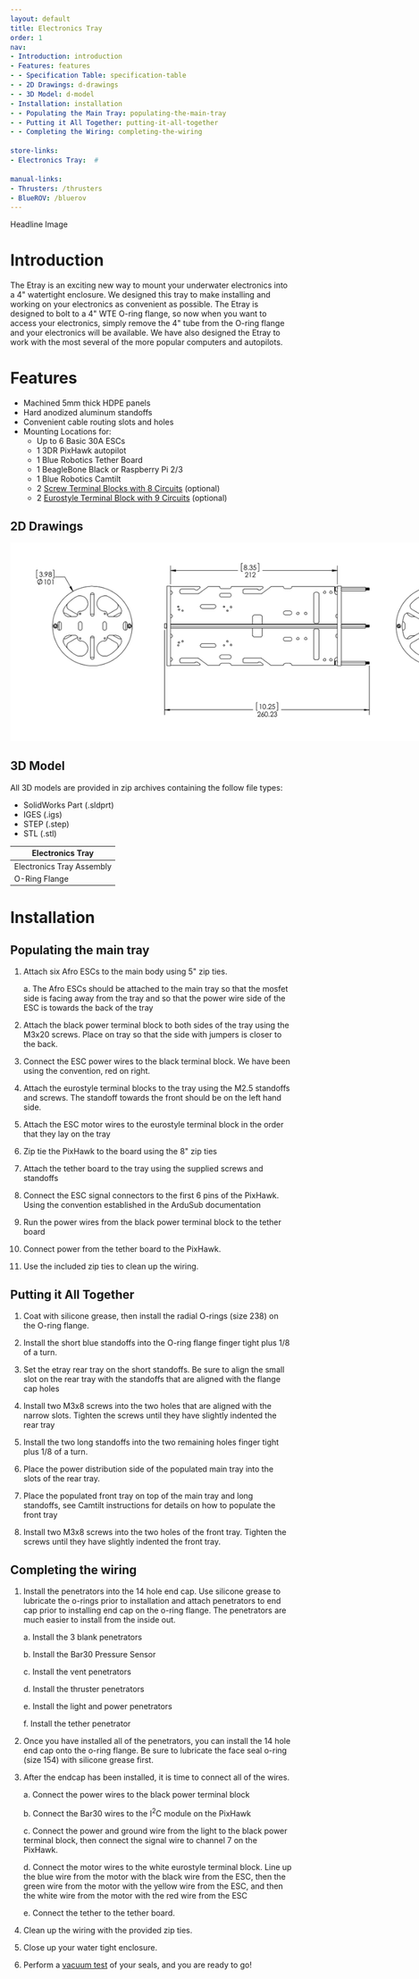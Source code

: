 ```yaml
---
layout: default
title: Electronics Tray
order: 1
nav:
- Introduction: introduction
- Features: features
- - Specification Table: specification-table
- - 2D Drawings: d-drawings
- - 3D Model: d-model
- Installation: installation
- - Populating the Main Tray: populating-the-main-tray
- - Putting it All Together: putting-it-all-together
- - Completing the Wiring: completing-the-wiring

store-links:
- Electronics Tray:  #

manual-links:
- Thrusters: /thrusters
- BlueROV: /bluerov
---
```


Headline Image

# Introduction

The Etray is an exciting new way to mount your underwater electronics into a 4" watertight enclosure. We designed this tray to make installing and working on your electronics as convenient as possible. The Etray is designed to bolt to a 4" WTE O-ring
flange, so now when you want to access your electronics, simply remove the 4" tube from the O-ring flange and your electronics will be available. We have also designed the Etray to work with the most several of the more popular computers and 
autopilots. 

# Features

- Machined 5mm thick HDPE panels
- Hard anodized aluminum standoffs 
- Convenient cable routing slots and holes
- Mounting Locations for:
	- Up to 6 Basic 30A ESCs	
	- 1 3DR PixHawk autopilot
	- 1 Blue Robotics Tether Board
	- 1 BeagleBone Black or Raspberry Pi 2/3
	- 1 Blue Robotics Camtilt
	- 2 [Screw Terminal Blocks with 8 Circuits](http://www.digikey.com/product-search/en?keywords=wm5765-nd) (optional)
	- 2 [Eurostyle Terminal Block with 9 Circuits](http://www.digikey.com/product-search/en?keywords=wm15918-nd) (optional)

## 2D Drawings

<img src="/etray/cad/ASSEM-ETRAY-X1.png" class="img-responsive" style="max-width:900px" />

## 3D Model

All 3D models are provided in zip archives containing the follow file types:

- SolidWorks Part (.sldprt)
- IGES (.igs) 
- STEP (.step)
- STL (.stl)

|		**Electronics Tray**																    |
| --------------------------------------------------------------------------------------------- |
| Electronics Tray Assembly     | [ASSEM-ETRAY-X1](/etray/cad/ASSEM-ETRAY-X1.zip)               |
| O-Ring Flange                 | [WTE4-M-FLANGE-SEAL-R2.zip](http://www.bluerobotics.com/models/WTE4-M-FLANGE-SEAL-R2.zip) |

# Installation

## Populating the main tray

1. Attach six Afro ESCs to the main body using 5" zip ties.
	
	a. The Afro ESCs should be attached to the main tray so that the mosfet side is facing away from the tray and so that the power wire side of the ESC is towards the back of the tray
	
2. Attach the black power terminal block to both sides of the tray using the M3x20 screws. Place on tray so that the side with jumpers is closer to the back.	

3. Connect the ESC power wires to the black terminal block. We have been using the convention, red on right.
	
4. Attach the eurostyle terminal blocks to the tray using the M2.5 standoffs and screws. The standoff towards the front should be on the left hand side.

5. Attach the ESC motor wires to the eurostyle terminal block in the order that they lay on the tray

6. Zip tie the PixHawk to the board using the 8" zip ties

7. Attach the tether board to the tray using the supplied screws and standoffs

8. Connect the ESC signal connectors to the first 6 pins of the PixHawk. Using the convention established in the ArduSub documentation

9. Run the power wires from the black power terminal block to the tether board

10. Connect power from the tether board to the PixHawk.

11. Use the included zip ties to clean up the wiring.


## Putting it All Together

1. Coat with silicone grease, then install the radial O-rings (size 238) on the O-ring flange.

2. Install the short blue standoffs into the O-ring flange finger tight plus 1/8 of a turn.

3. Set the etray rear tray on the short standoffs. Be sure to align the small slot on the rear tray with the standoffs that are aligned with the flange cap holes

4. Install two M3x8 screws into the two holes that are aligned with the narrow slots. Tighten the screws until they have slightly indented the rear tray

5. Install the two long standoffs into the two remaining holes finger tight plus 1/8 of a turn.

6. Place the power distribution side of the populated main tray into the slots of the rear tray. 

7. Place the populated front tray on top of the main tray and long standoffs, see Camtilt instructions for details on how to populate the front tray 

8. Install two M3x8 screws into the two holes of the front tray. Tighten the screws until they have slightly indented the front tray.

## Completing the wiring

1. Install the penetrators into the 14 hole end cap. Use silicone grease to lubricate the o-rings prior to installation and attach penetrators to end cap prior to installing end cap on the o-ring flange. The penetrators are much easier to install from the inside out.

	a. Install the 3 blank penetrators
	
	b. Install the Bar30 Pressure Sensor
	
	c. Install the vent penetrators
	
	d. Install the thruster penetrators
	
	e. Install the light and power penetrators
	
	f. Install the tether penetrator
	
2. Once you have installed all of the penetrators, you can install the 14 hole end cap onto the o-ring flange. Be sure to lubricate the face seal o-ring (size 154) with silicone grease first. 

3. After the endcap has been installed, it is time to connect all of the wires.

	a. Connect the power wires to the black power terminal block
	
	b. Connect the Bar30 wires to the I<sup>2</sup>C module on the PixHawk
	
	c. Connect the power and ground wire from the light to the black power terminal block, then connect the signal wire to channel 7 on the PixHawk.
	
	d. Connect the motor wires to the white eurostyle terminal block. Line up the blue wire from the motor with the black wire from the ESC, then the green wire from the motor with the yellow wire from the ESC, and then the white wire from the motor with the red wire from the ESC
	
	e. Connect the tether to the tether board.

4. Clean up the wiring with the provided zip ties. 	

5. Close up your water tight enclosure.

6. Perform a [vacuum test](http://docs.bluerobotics.com/tutorials/vacuum-test-plug/) of your seals, and you are ready to go!

